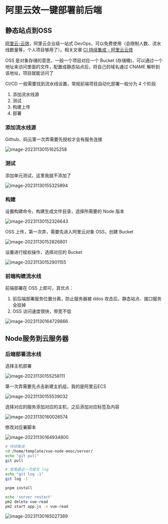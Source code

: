 # 阿里云效一键部署前后端

## 静态站点到OSS

[阿里云-云效](https://link.juejin.cn/?target=https%3A%2F%2Fwww.aliyun.com%2Fproduct%2Fyunxiao)，阿里云企业级一站式 DevOps，可以免费使用（会限制人数、流水线数量等，个人项目够用了）。相关文章 [CI 持续集成 - 阿里云云效](https://link.juejin.cn/?target=https%3A%2F%2Flearnku.com%2Farticles%2F13794%2Fci-continuous-integration-ali-cloud-effect)

OSS 是对象存储的意思，一般一个项目对应一个 Bucket (存储桶)，可以通过一个地址来访问里面的文件，配置成静态站点后，将自己的域名通过 CNAME 解析到该地址，项目就能访问了

CI/CD 一般需要找到流水线设置，常规前端项目自动化部署一般分为 4 个阶段

1. 添加流水线源
2. 测试
3. 构建上传
4. 部署

### 添加流水线源

Github、码云第一次弄需要先授权才会有服务连接



![image-20231130151625258](https://gitee.com/lilyn/pic/raw/master/lagoulearn-img/image-20231130151625258.png)

### 测试

添加单元测试，这里我就不添加了

![image-20231130155325894](https://gitee.com/lilyn/pic/raw/master/lagoulearn-img/image-20231130155325894.png)

### 构建

设置构建命令，构建生成文件目录，选择所需要的 Node 版本

![image-20231130152326643](https://gitee.com/lilyn/pic/raw/master/lagoulearn-img/image-20231130152326643.png)

OSS 上传，第一次弄，需要先进入阿里云对象 OSS，创建 Bucket

![image-20231130152826801](https://gitee.com/lilyn/pic/raw/master/lagoulearn-img/image-20231130152826801.png)

设置进行赋权操作，选择对应的 Bucket

![image-20231130152901155](https://gitee.com/lilyn/pic/raw/master/lagoulearn-img/image-20231130152901155.png)

### 前端构建流水线

前端部署在 OSS 上即可，其优点：

1. 前后端部署服务位置分离，防止服务器被 ddos 攻击后，静态站点、接口服务全挂掉
2. OSS 访问速度很快，带宽不低

![image-20231130164729866](https://gitee.com/lilyn/pic/raw/master/lagoulearn-img/image-20231130164729866.png)

## Node服务到云服务器

### 后端部署流水线

选择主机部署

![image-20231130155258111](https://gitee.com/lilyn/pic/raw/master/lagoulearn-img/image-20231130155258111.png)

第一次弄需要先点击新建主机组，我的是阿里云ECS

![image-20231130155539032](https://gitee.com/lilyn/pic/raw/master/lagoulearn-img/image-20231130155539032.png)

选择对应的服务添加对应的主机，之后添加对应标签及内容

![image-20231130160026574](https://gitee.com/lilyn/pic/raw/master/lagoulearn-img/image-20231130160026574.png)

修改对应署脚本

![image-20231130164934800](https://gitee.com/lilyn/pic/raw/master/lagoulearn-img/image-20231130164934800.png)

```bash
# 持续集成
cd /home/template/vue-node-mooc/server/
echo "git pull"
git pull

# 查看最近一次提交 log
echo "git log -1"
git log -1 

pnpm install

echo 'server restart'
pm2 delete vue-read
pm2 start app.js -n vue-read
```

![image-20231130165027389](https://gitee.com/lilyn/pic/raw/master/lagoulearn-img/image-20231130165027389.png)
